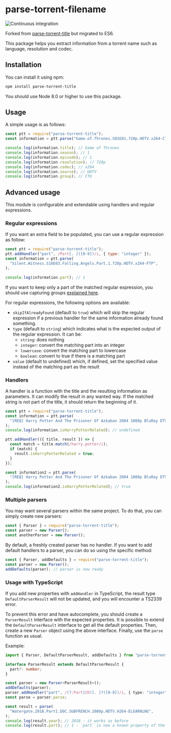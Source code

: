 # parse-torrent-filename


![Continuous integration](https://github.com/clement-escolano/parse-torrent-title/workflows/Continuous%20integration/badge.svg)

Forked from [parse-torrent-title](https://github.com/TheBeastLT/parse-torrent-title) but migrated to ES6.

This package helps you extract information from a torrent name such as language, resolution and codec.

## Installation

You can install it using npm:

```bash
npm install parse-torrent-title
```

You should use Node 8.0 or higher to use this package.

## Usage

A simple usage is as follows:

```javascript
const ptt = require("parse-torrent-title");
const information = ptt.parse("Game.of.Thrones.S01E01.720p.HDTV.x264-CTU");

console.log(information.title); // Game of Thrones
console.log(information.season); // 1
console.log(information.episode); // 1
console.log(information.resolution); // 720p
console.log(information.codec); // x264
console.log(information.source); // HDTV
console.log(information.group); // CTU
```

## Advanced usage

This module is configurable and extendable using handlers and regular expressions.

### Regular expressions

If you want an extra field to be populated, you can use a regular expression as follow:

```javascript
const ptt = require("parse-torrent-title");
ptt.addHandler("part", /Part[. ]([0-9])/i, { type: "integer" });
const information = ptt.parse(
  "Silent.Witness.S18E03.Falling.Angels.Part.1.720p.HDTV.x264-FTP",
);

console.log(information.part); // 1
```

If you want to keep only a part of the matched regular expression, you should use capturing groups
[explained here](https://developer.mozilla.org/en-US/docs/Web/JavaScript/Reference/Global_Objects/RegExp).

For regular expressions, the following options are available:

- `skipIfAlreadyFound` (default to `true`) which will skip the regular expression if a previous handler for the same
  information already found something.
- `type` (default to `string`) which indicates what is the expected output of the regular expression.
  It can be:
  - `string`: does nothing
  - `integer`: convert the matching part into an integer
  - `lowercase`: convert the matching part to lowercase
  - `boolean`: convert to true if there is a matching part
- `value` (default to undefined) which, if defined, set the specified value instead of the matching part as the result

### Handlers

A handler is a function with the title and the resulting information as parameters.
It can modify the result in any wanted way.
If the matched string is not part of the title, it should return the beginning of it.

```javascript
const ptt = require("parse-torrent-title");
const information = ptt.parse(
  "[REQ] Harry Potter And The Prisoner Of Azkaban 2004 1080p BluRay DTS x264-hV",
);
console.log(information.isHarryPotterRelated); // undefined

ptt.addHandler(({ title, result }) => {
  const match = title.match(/harry.potter/i);
  if (match) {
    result.isHarryPotterRelated = true;
  }
});

const information2 = ptt.parse(
  "[REQ] Harry Potter And The Prisoner Of Azkaban 2004 1080p BluRay DTS x264-hV",
);
console.log(information2.isHarryPotterRelated); // true
```

### Multiple parsers

You may want several parsers within the same project.
To do that, you can simply create new parsers:

```javascript
const { Parser } = require("parse-torrent-title");
const parser = new Parser();
const anotherParser = new Parser();
```

By default, a freshly created parser has no handler.
If you want to add default handlers to a parser, you can do so using the specific method:

```javascript
const { Parser, addDefaults } = require("parse-torrent-title");
const parser = new Parser();
addDefaults(parser); // parser is now ready
```

### Usage with TypeScript

If you add new properties with `addHandler` in TypeScript, the result type `DefaultParserResult` will not be updated,
and you will encounter a TS2339 error.

To prevent this error and have autocomplete,
you should create a `ParserResult` interface with the expected properties.
It is possible to extend the `DefaultParserResult` interface to get all the default properties.
Then, create a new `Parser` object using the above interface.
Finally, use the `parse` function as usual.

Example:

```ts
import { Parser, DefaultParserResult, addDefaults } from "parse-torrent-title";

interface ParserResult extends DefaultParserResult {
  part?: number;
}

const parser = new Parser<ParserResult>();
addDefaults(parser);
parser.addHandler("part", /(?:Part|CD)[. ]?([0-9])/i, { type: "integer" });
const parse = parser.parse;

const result = parse(
  "Watergate.2018.Part1.DOC.SUBFRENCH.1080p.HDTV.H264-ELEARNiNG",
);
console.log(result.year); // 2018 - it works as before
console.log(result.part); // 1 - `part` is now a known property of the `result` object
```
